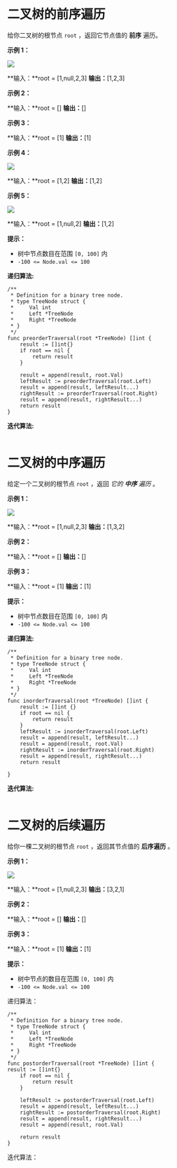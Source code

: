 # 二叉树的前序遍历
给你二叉树的根节点  `root`  ，返回它节点值的 **前序**  遍历。

**示例 1：**

![](https://assets.leetcode.com/uploads/2020/09/15/inorder_1.jpg)

**输入：**root = [1,null,2,3]
**输出：**[1,2,3]

**示例 2：**

**输入：**root = []
**输出：**[]

**示例 3：**

**输入：**root = [1]
**输出：**[1]

**示例 4：**

![](https://assets.leetcode.com/uploads/2020/09/15/inorder_5.jpg)

**输入：**root = [1,2]
**输出：**[1,2]

**示例 5：**

![](https://assets.leetcode.com/uploads/2020/09/15/inorder_4.jpg)

**输入：**root = [1,null,2]
**输出：**[1,2]

**提示：**

-   树中节点数目在范围  `[0, 100]`  内
-   `-100 <= Node.val <= 100`

**递归算法:**
```
/**
 * Definition for a binary tree node.
 * type TreeNode struct {
 *     Val int
 *     Left *TreeNode
 *     Right *TreeNode
 * }
 */
func preorderTraversal(root *TreeNode) []int {
    result := []int{}
    if root == nil {
        return result
    }

    result = append(result, root.Val)
    leftResult := preorderTraversal(root.Left)
    result = append(result, leftResult...)
    rightResult := preorderTraversal(root.Right)
    result = append(result, rightResult...)
    return result
}
```

**迭代算法:**
```
```

# 二叉树的中序遍历
给定一个二叉树的根节点  `root`  ，返回  _它的  **中序** 遍历_  。

**示例 1：**

![](https://assets.leetcode.com/uploads/2020/09/15/inorder_1.jpg)

**输入：**root = [1,null,2,3]
**输出：**[1,3,2]

**示例 2：**

**输入：**root = []
**输出：**[]

**示例 3：**

**输入：**root = [1]
**输出：**[1]

**提示：**

-   树中节点数目在范围  `[0, 100]`  内
-   `-100 <= Node.val <= 100`

**递归算法:**
```
/**
 * Definition for a binary tree node.
 * type TreeNode struct {
 *     Val int
 *     Left *TreeNode
 *     Right *TreeNode
 * }
 */
func inorderTraversal(root *TreeNode) []int {
    result := []int {}
    if root == nil {
        return result
    }
    leftResult := inorderTraversal(root.Left)
    result = append(result, leftResult...)
    result = append(result, root.Val)
    rightResult := inorderTraversal(root.Right)
    result = append(result, rightResult...)
    return result

}
```

**迭代算法:**
```
```

# 二叉树的后续遍历
给你一棵二叉树的根节点  `root`  ，返回其节点值的  **后序遍历** 。

**示例 1：**

![](https://assets.leetcode.com/uploads/2020/08/28/pre1.jpg)

**输入：**root = [1,null,2,3]
**输出：**[3,2,1]

**示例 2：**

**输入：**root = []
**输出：**[]

**示例 3：**

**输入：**root = [1]
**输出：**[1]

**提示：**

-   树中节点的数目在范围  `[0, 100]`  内
-   `-100 <= Node.val <= 100`

递归算法：
```
/**
 * Definition for a binary tree node.
 * type TreeNode struct {
 *     Val int
 *     Left *TreeNode
 *     Right *TreeNode
 * }
 */
func postorderTraversal(root *TreeNode) []int {
result := []int{}
    if root == nil {
        return result
    }

    leftResult := postorderTraversal(root.Left)
    result = append(result, leftResult...)
    rightResult := postorderTraversal(root.Right)
    result = append(result, rightResult...)
    result = append(result, root.Val)

    return result
}
```

迭代算法：
```
```
<!--stackedit_data:
eyJoaXN0b3J5IjpbLTM2MzA0NjQ1LDkzODI3MTMzNl19
-->